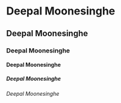 # Deepal Moonesinghe
## Deepal Moonesinghe
### Deepal Moonesinghe
#### Deepal Moonesinghe
##### Deepal Moonesinghe
###### Deepal Moonesinghe
